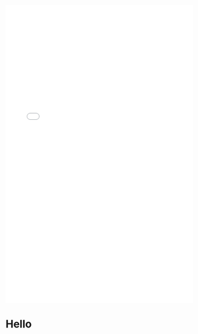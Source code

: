 <iframe src="/images/testfull.html" width="100%" height="800" style="border:none;"/></iframe>

# Hello
